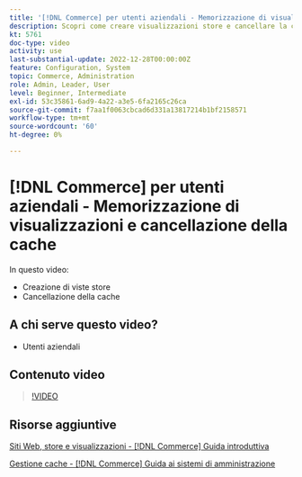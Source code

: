```yaml
---
title: '[!DNL Commerce] per utenti aziendali - Memorizzazione di visualizzazioni e cancellazione della cache'
description: Scopri come creare visualizzazioni store e cancellare la cache.
kt: 5761
doc-type: video
activity: use
last-substantial-update: 2022-12-28T00:00:00Z
feature: Configuration, System
topic: Commerce, Administration
role: Admin, Leader, User
level: Beginner, Intermediate
exl-id: 53c35861-6ad9-4a22-a3e5-6fa2165c26ca
source-git-commit: f7aa1f0063cbcad6d331a13817214b1bf2158571
workflow-type: tm+mt
source-wordcount: '60'
ht-degree: 0%

---
```


# [!DNL Commerce] per utenti aziendali - Memorizzazione di visualizzazioni e cancellazione della cache

In questo video:

- Creazione di viste store
- Cancellazione della cache

## A chi serve questo video?

- Utenti aziendali

## Contenuto video

>[!VIDEO](https://video.tv.adobe.com/v/35946?quality=12&learn=on)

## Risorse aggiuntive

[Siti Web, store e visualizzazioni - [!DNL Commerce] Guida introduttiva](https://experienceleague.adobe.com/docs/commerce-admin/start/setup/websites-stores-views.html)

[Gestione cache - [!DNL Commerce] Guida ai sistemi di amministrazione](https://experienceleague.adobe.com/docs/commerce-admin/systems/tools/cache-management.html)
